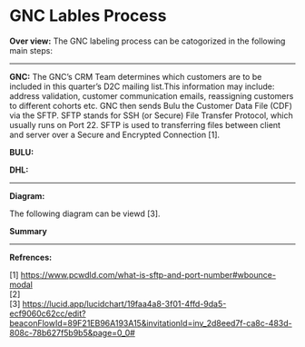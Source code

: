 # GNC Lables Process

**Over view:** The GNC labeling process can be catogorized in the following main steps:

----------------------

**GNC:** The GNC’s CRM Team determines which customers are to be included in this quarter’s D2C mailing list.This information may include: address validation, customer communication emails, reassigning customers to different cohorts etc. GNC then sends Bulu the Customer Data File (CDF) via the SFTP. SFTP stands for SSH (or Secure) File Transfer Protocol, which usually runs on Port 22. SFTP is used to transferring files between client and server over a Secure and Encrypted Connection [1].

**BULU:**

**DHL:**

 --------------------------
 
**Diagram:**



The following diagram can be viewd [3].

**Summary**
 
---------------------------------------------
**Refrences:**

[1] https://www.pcwdld.com/what-is-sftp-and-port-number#wbounce-modal<br>
[2]<br>
[3] https://lucid.app/lucidchart/19faa4a8-3f01-4ffd-9da5-ecf9060c62cc/edit?beaconFlowId=89F21EB96A193A15&invitationId=inv_2d8eed7f-ca8c-483d-808c-78b627f5b9b5&page=0_0#
